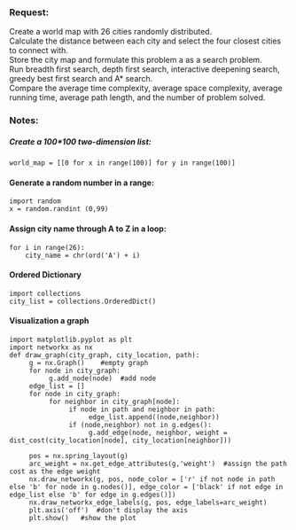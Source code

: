 ### **Request**:  
  Create a world map with 26 cities randomly distributed.  
  Calculate the distance between each city and select the four closest cities to connect with.  
  Store the city map and formulate this problem a as a search problem.  
  Run breadth first search, depth first search, interactive deepening search, greedy best first search and A* search.   
  Compare the average time complexity, average space complexity, average running time, average path length, and the number of problem solved.  

### **Notes**:  
#####  Create a 100*100 two-dimension list:  
```
world_map = [[0 for x in range(100)] for y in range(100)]
```
#### Generate a random number in a range:  
```
import random
x = random.randint (0,99)
```
#### Assign city name through A to Z in a loop:  
```
for i in range(26):
    city_name = chr(ord('A') + i)
```
#### Ordered Dictionary  
```
import collections
city_list = collections.OrderedDict()
```
  
#### Visualization a graph  
```
import matplotlib.pyplot as plt
import networkx as nx
def draw_graph(city_graph, city_location, path):
     g = nx.Graph()    #empty graph
     for node in city_graph:
          g.add_node(node)  #add node
     edge_list = []
     for node in city_graph:
          for neighbor in city_graph[node]:  
               if node in path and neighbor in path:
                    edge_list.append((node,neighbor))
               if (node,neighbor) not in g.edges():
                    g.add_edge(node, neighbor, weight = dist_cost(city_location[node], city_location[neighbor]))              
               
     pos = nx.spring_layout(g)
     arc_weight = nx.get_edge_attributes(g,'weight')  #assign the path cost as the edge weight
     nx.draw_networkx(g, pos, node_color = ['r' if not node in path else 'b' for node in g.nodes()], edge_color = ['black' if not edge in edge_list else 'b' for edge in g.edges()])
     nx.draw_networkx_edge_labels(g, pos, edge_labels=arc_weight)
     plt.axis('off')  #don't display the axis
     plt.show()   #show the plot

```
